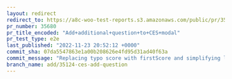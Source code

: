 ```yaml
---
layout: redirect
redirect_to: https://a8c-woo-test-reports.s3.amazonaws.com/public/pr/35680/e2e/index.html
pr_number: 35680
pr_title_encoded: "Add+additional+question+to+CES+modal"
pr_test_type: e2e
last_published: "2022-11-23 20:52:12 +0000"
commit_sha: 07da5547863e1a00b208626e4fd95d31ad40f63a
commit_message: "Replacing typo score with firstScore and simplifying logic via feedback"
branch_name: add/35124-ces-add-question
---
```

